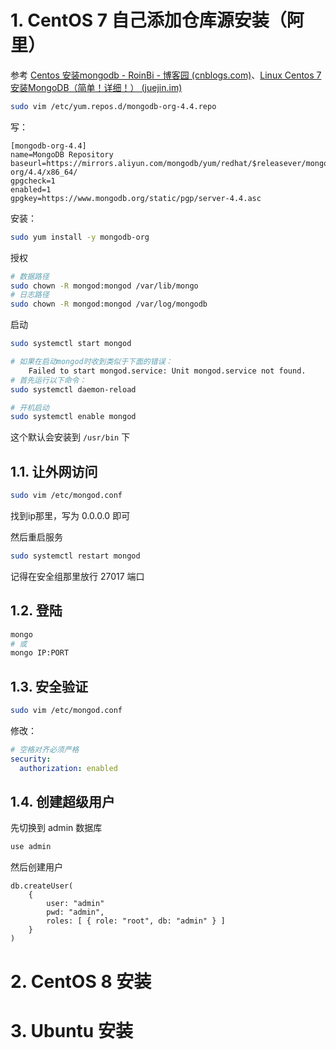 # 1. CentOS 7 自己添加仓库源安装（阿里）

参考 [Centos 安装mongodb - RoinBi - 博客园 (cnblogs.com)](https://www.cnblogs.com/roinbi/p/13709446.html)、[Linux Centos 7安装MongoDB（简单！详细！） (juejin.im)](https://juejin.im/post/6844903828811153421)

``` BASH
sudo vim /etc/yum.repos.d/mongodb-org-4.4.repo
```

写：

``` 
[mongodb-org-4.4]
name=MongoDB Repository
baseurl=https://mirrors.aliyun.com/mongodb/yum/redhat/$releasever/mongodb-org/4.4/x86_64/
gpgcheck=1
enabled=1
gpgkey=https://www.mongodb.org/static/pgp/server-4.4.asc
```

安装：

``` BASH
sudo yum install -y mongodb-org
```

授权

``` BASH
# 数据路径
sudo chown -R mongod:mongod /var/lib/mongo
# 日志路径
sudo chown -R mongod:mongod /var/log/mongodb
```

启动

``` BASH
sudo systemctl start mongod

# 如果在启动mongod时收到类似于下面的错误：
    Failed to start mongod.service: Unit mongod.service not found.
# 首先运行以下命令：
sudo systemctl daemon-reload

# 开机启动
sudo systemctl enable mongod
```

这个默认会安装到 `/usr/bin` 下

## 1.1. 让外网访问

``` BASH
sudo vim /etc/mongod.conf
```

找到ip那里，写为 0.0.0.0 即可

然后重启服务

``` BASH
sudo systemctl restart mongod
```

记得在安全组那里放行 27017 端口

## 1.2. 登陆

``` BASH
mongo
# 或
mongo IP:PORT
```

## 1.3. 安全验证

``` BASH
sudo vim /etc/mongod.conf
```

修改：

``` yaml
# 空格对齐必须严格
security:
  authorization: enabled
```

## 1.4. 创建超级用户

先切换到 admin 数据库

``` bash
use admin
```

然后创建用户

``` JS
db.createUser(  
    { 
        user: "admin"
        pwd: "admin",  
        roles: [ { role: "root", db: "admin" } ]  
    }  
)
```



# 2. CentOS 8 安装





# 3. Ubuntu 安装

